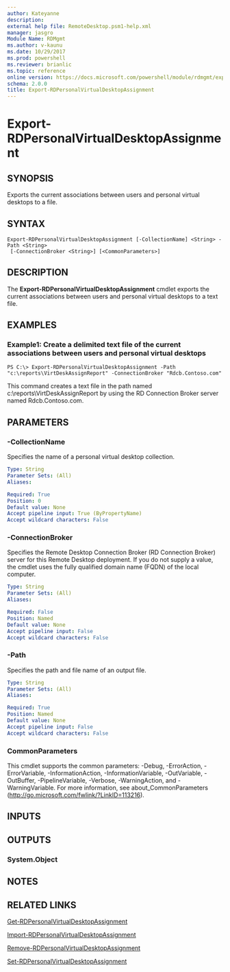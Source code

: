 ```yaml
---
author: Kateyanne
description:
external help file: RemoteDesktop.psm1-help.xml
manager: jasgro
Module Name: RDMgmt
ms.author: v-kaunu
ms.date: 10/29/2017
ms.prod: powershell
ms.reviewer: brianlic
ms.topic: reference
online version: https://docs.microsoft.com/powershell/module/rdmgmt/export-rdpersonalvirtualdesktopassignment?view=windowsserver2012r2-ps&wt.mc_id=ps-gethelp
schema: 2.0.0
title: Export-RDPersonalVirtualDesktopAssignment
---
```


# Export-RDPersonalVirtualDesktopAssignment

## SYNOPSIS
Exports the current associations between users and personal virtual desktops to a file.

## SYNTAX

```
Export-RDPersonalVirtualDesktopAssignment [-CollectionName] <String> -Path <String>
 [-ConnectionBroker <String>] [<CommonParameters>]
```

## DESCRIPTION
The **Export-RDPersonalVirtualDesktopAssignment** cmdlet exports the current associations between users and personal virtual desktops to a text file.

## EXAMPLES

### Example1: Create a delimited text file of the current associations between users and personal virtual desktops
```
PS C:\> Export-RDPersonalVirtualDesktopAssignment -Path "c:\reports\VirtDeskAssignReport" -ConnectionBroker "Rdcb.Contoso.com"
```

This command creates a text file in the path named c:\reports\VirtDeskAssignReport by using the RD Connection Broker server named Rdcb.Contoso.com.

## PARAMETERS

### -CollectionName
Specifies the name of a personal virtual desktop collection.

```yaml
Type: String
Parameter Sets: (All)
Aliases:

Required: True
Position: 0
Default value: None
Accept pipeline input: True (ByPropertyName)
Accept wildcard characters: False
```

### -ConnectionBroker
Specifies the Remote Desktop Connection Broker (RD Connection Broker) server for this Remote Desktop deployment.
If you do not supply a value, the cmdlet uses the fully qualified domain name (FQDN) of the local computer.

```yaml
Type: String
Parameter Sets: (All)
Aliases:

Required: False
Position: Named
Default value: None
Accept pipeline input: False
Accept wildcard characters: False
```

### -Path
Specifies the path and file name of an output file.

```yaml
Type: String
Parameter Sets: (All)
Aliases:

Required: True
Position: Named
Default value: None
Accept pipeline input: False
Accept wildcard characters: False
```

### CommonParameters
This cmdlet supports the common parameters: -Debug, -ErrorAction, -ErrorVariable, -InformationAction, -InformationVariable, -OutVariable, -OutBuffer, -PipelineVariable, -Verbose, -WarningAction, and -WarningVariable. For more information, see about_CommonParameters (http://go.microsoft.com/fwlink/?LinkID=113216).

## INPUTS

## OUTPUTS

### System.Object

## NOTES

## RELATED LINKS

[Get-RDPersonalVirtualDesktopAssignment](./Get-RDPersonalVirtualDesktopAssignment.md)

[Import-RDPersonalVirtualDesktopAssignment](./Import-RDPersonalVirtualDesktopAssignment.md)

[Remove-RDPersonalVirtualDesktopAssignment](./Remove-RDPersonalVirtualDesktopAssignment.md)

[Set-RDPersonalVirtualDesktopAssignment](./Set-RDPersonalVirtualDesktopAssignment.md)

